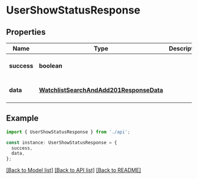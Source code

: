 # UserShowStatusResponse

## Properties

| Name        | Type                                                                                | Description | Notes                             |
| ----------- | ----------------------------------------------------------------------------------- | ----------- | --------------------------------- |
| **success** | **boolean**                                                                         |             | [optional] [default to undefined] |
| **data**    | [**WatchlistSearchAndAdd201ResponseData**](WatchlistSearchAndAdd201ResponseData.md) |             | [optional] [default to undefined] |

## Example

```typescript
import { UserShowStatusResponse } from './api';

const instance: UserShowStatusResponse = {
  success,
  data,
};
```

[[Back to Model list]](../README.md#documentation-for-models) [[Back to API list]](../README.md#documentation-for-api-endpoints) [[Back to README]](../README.md)
